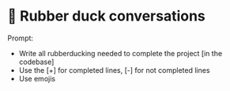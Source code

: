 # 🦆 Rubber duck conversations
Prompt:
- Write all rubberducking needed to complete the project [in the codebase]
- Use the [+] for completed lines, [-] for not completed lines
- Use emojis
